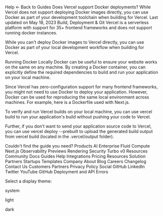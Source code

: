 Help
← Back to Guides
Does Vercel support Docker deployments?
While Vercel does not support deploying Docker images directly, you can use Docker as part of your development toolchain when building for Vercel.
Last updated on May 18, 2023
Build, Deployment & Git
Vercel is a serverless platform with support for 35+ frontend frameworks and does not support running docker instances.

While you can't deploy Docker images to Vercel directly, you can use Docker as part of your local development workflow when building for Vercel.

Running Docker Locally
Docker can be useful to ensure your website works on the same on any machine. By creating a Docker container, you can explicitly define the required dependencies to build and run your application on your local machine.

Since Vercel has zero-configuration support for many frontend frameworks, you might not need to use Docker to deploy your application. However, Docker can be used for reproducing the same local environment across machines. For example, here is a Dockerfile used with Next.js.

To verify and run Vercel builds on your local machine, you can use vercel build to run your application's build without pushing your code to Vercel.

Further, if you don't want to send your application source code to Vercel, you can use vercel deploy --prebuilt to upload the generated build output from vercel build (located in the .vercel/output folder).

Couldn't find the guide you need?
Products
AI
Enterprise
Fluid Compute
Next.js
Observability
Previews
Rendering
Security
Turbo
v0
Resources
Community
Docs
Guides
Help
Integrations
Pricing
Resources
Solution Partners
Startups
Templates
Company
About
Blog
Careers
Changelog
Contact Us
Customers
Partners
Privacy Policy
Social
GitHub
LinkedIn
Twitter
YouTube
GitHub Deployment and API Errors

Select a display theme:

system

light

dark
